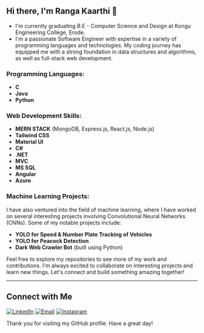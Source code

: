 ## Hi there, I'm Ranga Kaarthi 👋

- I'm currently graduating B.E - Computer Science and Design at Kongu Engineering College, Erode.
- I'm a passionate Software Engineer with expertise in a variety of programming languages and technologies. My coding journey has equipped me with a strong foundation in data structures and algorithms, as well as full-stack web development.

### Programming Languages:
- **C**
- **Java**
- **Python**

### Web Development Skills:
- **MERN STACK** (MongoDB, Express.js, React.js, Node.js)
- **Tailwind CSS**
- **Material UI**
- **C#**
- **.NET**
- **MVC**
- **MS SQL**
- **Angular**
- **Azure**

### Machine Learning Projects:
I have also ventured into the field of machine learning, where I have worked on several interesting projects involving Convolutional Neural Networks (CNNs). Some of my notable projects include:
- **YOLO for Speed & Number Plate Tracking of Vehicles**
- **YOLO for Peacock Detection**
- **Dark Web Crawler Bot** (built using Python)

Feel free to explore my repositories to see more of my work and contributions. I'm always excited to collaborate on interesting projects and learn new things. Let's connect and build something amazing together!

---

## Connect with Me

[![LinkedIn](https://img.shields.io/badge/LinkedIn-0077B5?style=for-the-badge&logo=linkedin&logoColor=white)](https://www.linkedin.com/in/ranga-kaarthi-3a719a244/)
[![Email](https://img.shields.io/badge/Email-D14836?style=for-the-badge&logo=gmail&logoColor=white)](mailto:rangakaarthi2004@gmail.com)
[![Instagram](https://img.shields.io/badge/Instagram-E4405F?style=for-the-badge&logo=instagram&logoColor=white)](https://www.instagram.com/kaarthi_ks06?igsh=MW11ODI5M3NzZHBsbw==)

Thank you for visiting my GitHub profile. Have a great day!
